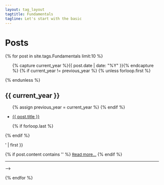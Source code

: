 ```yaml
---
layout: tag_layout
tagtitle: Fundamentals
tagline: Let's start with the basic
---
```



<h1>Posts</h1>

<link rel="icon"  type="image/png"    href="{{site.baseurl}}/assets/image/sample.jpeg">
{% for post in site.tags.Fundamentals limit:10 %}

  <ul class="post-list">
  
{% capture current_year %}{{ post.date | date: "%Y" }}{% endcapture %}
  {% if current_year != previous_year %}
    {% unless forloop.first %}
      </ul>
    {% endunless %}
    <h2>{{ current_year }}</h2>
    <ul>
    {% assign previous_year = current_year %}
  {% endif %}
  <li><a href="{{ post.url }}">{{ post.title }}</a></li>

  {% if forloop.last %}
    </ul>
  {% endif %}




<!-- 
   <div class="post-preview">
   <h3><a href="{{site.baseurl}}{{ post.url }}">{{ post.title }}</a></h3>
   <span class="post-date">{{ post.date | date: "%B %d, %Y" }}</span>
   {{ post.content | split:'<!--break-->' | first }}
   {% if post.content contains '<!--break-->' %}
      <a href="{{site.baseurl}}{{ post.url }}" style="font-size:10pt;">Read more...</a>
   {% endif %}
   </div>
   <hr> -->

 
  </ul>

<!-- <li><span>{{ post.date | date_to_string }}</span> &nbsp; <a href="{{ site.baseurl }}{{post.url}}">{{ post.title }}</a></li> -->

{% endfor %}


